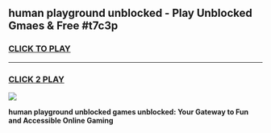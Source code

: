 
## human playground unblocked - Play Unblocked Gmaes & Free #t7c3p
<h3>
<a href="https://news.freeplayer.one?title=human_playground_unblocked&ref=03M">CLICK TO PLAY</a></h3>
<hr>

<h3>
<a href="https://news.freeplayer.one?title=human_playground_unblocked&ref=03M">CLICK 2 PLAY</a>
  
</h3>

<a href="https://news.freeplayer.one?title=human_playground_unblocked&ref=03M"><img src="https://clearcache.store/games.png"></a>


**human playground unblocked games unblocked: Your Gateway to Fun and Accessible Online Gaming**
